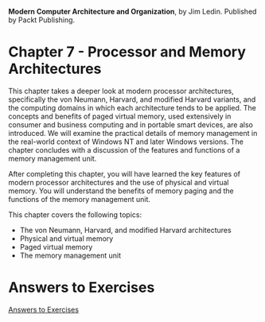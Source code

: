 __Modern Computer Architecture and Organization__, by Jim Ledin. Published by Packt Publishing.
# Chapter 7 - Processor and Memory Architectures

This chapter takes a deeper look at modern processor architectures, specifically the von
Neumann, Harvard, and modified Harvard variants, and the computing domains in which
each architecture tends to be applied. The concepts and benefits of paged virtual memory,
used extensively in consumer and business computing and in portable smart devices,
are also introduced. We will examine the practical details of memory management in the
real-world context of Windows NT and later Windows versions. The chapter concludes
with a discussion of the features and functions of a memory management unit.

After completing this chapter, you will have learned the key features of modern processor
architectures and the use of physical and virtual memory. You will understand the benefits
of memory paging and the functions of the memory management unit.

This chapter covers the following topics:
* The von Neumann, Harvard, and modified Harvard architectures
* Physical and virtual memory
* Paged virtual memory
* The memory management unit

# Answers to Exercises
[Answers to Exercises](Answers%20to%20Exercises/README.md)